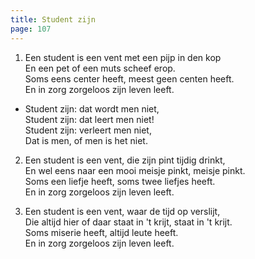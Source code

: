 ```yaml
---
title: Student zijn
page: 107
---  
```


1. Een student is een vent met een pijp in den kop  
En een pet of een muts scheef erop.  
Soms eens center heeft, meest geen centen heeft.  
En in zorg zorgeloos zijn leven leeft.  


- Student zijn: dat wordt men niet,  
Student zijn: dat leert men niet!  
Student zijn: verleert men niet,  
Dat is men, of men is het niet.  


2. Een student is een vent, die zijn pint tijdig drinkt,  
En wel eens naar een mooi meisje pinkt, meisje pinkt.  
Soms een liefje heeft, soms twee liefjes heeft.  
En in zorg zorgeloos zijn leven leeft.  

3. Een student is een vent, waar de tijd op verslijt,  
Die altijd hier of daar staat in 't krijt, staat in 't krijt.  
Soms miserie heeft, altijd leute heeft.   
En in zorg zorgeloos zijn leven leeft.  